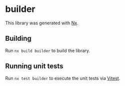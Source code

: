 <!-- MD_HOPPER: ID: plugins-builder -->
<!-- MD_HOPPER: TITLE: builder -->
<!-- MD_HOPPER: OUTPUT: README.md -->

# builder

This library was generated with [Nx](https://nx.dev).

## Building

Run `nx build builder` to build the library.

## Running unit tests

Run `nx test builder` to execute the unit tests via [Vitest](https://vitest.dev/).

<!-- MD_HOPPER: BEGIN_DEFINE_LINKS: -->

<!-- MD_HOPPER: END_DEFINE_LINKS: -->
